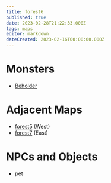 ```yaml
---
title: forest6
published: true
date: 2023-02-28T21:22:33.000Z
tags: maps
editor: markdown
dateCreated: 2023-02-16T00:00:00.000Z
---
```



# Monsters
 * [Beholder](/monsters/beholder)

# Adjacent Maps
 * [forest5](/maps/forest5) (West)
 * [forest7](/maps/forest7) (East)

# NPCs and Objects
 * pet
